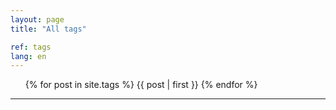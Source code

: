```yaml
---
layout: page
title: "All tags"

ref: tags
lang: en
---
```


<div class="post">
<ul>
{% for post in site.tags %}
  {{ post | first }}
{% endfor %}
</ul>
</div>
<hr>